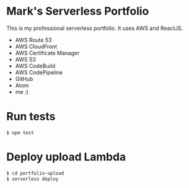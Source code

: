 # Mark's Serverless Portfolio

This is my professional serverless portfolio. It uses AWS and ReactJS.

* AWS Route 53
* AWS CloudFront
* AWS Certificate Manager
* AWS S3
* AWS CodeBuild
* AWS CodePipeline
* GitHub
* Atom
* me :)


# Run tests

```
$ npm test

```


# Deploy upload Lambda

```bash
$ cd portfolio-upload
$ serverless deploy
```

